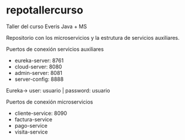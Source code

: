 # repotallercurso
Taller del curso Everis Java + MS

Repositorio con los microservicios y la estrutura de servicios auxiliares.

Puertos de conexión servicios auxiliares
- eureka-server: 8761
- cloud-server: 8080
- admin-server: 8081
- server-config: 8888

Eureka-> user: usuario | password: usuario

Puertos de conexión microservicios
- cliente-service: 8090
- factura-service
- pago-service
- visita-service
